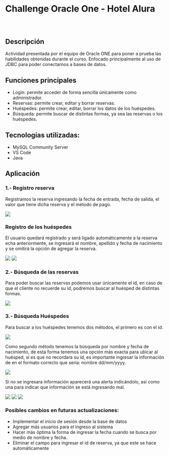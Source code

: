 <h1>Challenge Oracle One - Hotel Alura</h1>
<header><img src="src\main\java\imagenes\aH-150px.png" alt=""></header>
<h2>Descripción</h2>
 <p>Actividad presentada por el equipo de Oracle ONE para poner a prueba las habilidades obtenidas durante el curso. Enfocado principalmente al uso de JDBC para poder conectarnos a bases de datos.
</p>
 <h2>Funciones principales </h2>
<ul>
  <li>Login: permite acceder de forma sencilla únicamente como administrador.</li>
  <li>Reservas: permite crear, editar y borrar reservas.</li>
  <li>Huéspedes: permite crear, editar, borrar los datos de los huéspedes.</li>
  <li>Búsqueda: permite buscar de distintas formas, ya sea las reservas o los huéspedes.</li>
</ul>
<h2>Tecnologías utilizadas:</h2>
<ul>
  <li>MySQL Community Server</li>
  <li>VS Code</li>
  <li>Java</li>
</ul>
<h2>Aplicación</h2>
<h3>1.- Registro reserva</h3>
<p>Registramos la reserva ingresando la fecha de entrada, fecha de salida, el valor que tiene dicha reserva y el método de pago.</p>
<img src="src\main\java\imagenes\screens\primer.jpg">
<h3>Registro de los huéspedes</h3>

<p>El usuario quedará registrado y será ligado automáticamente a la reserva echa anteriormente, se ingresará el nombre, apellido y fecha de nacimiento y se omitirá la opción de agregar la reserva.</p>
<img src="src\main\java\imagenes\screens\segundo.jpg">
<img src="src\main\java\imagenes\screens\datosGuardados.png">
<h3>2.- Búsqueda de las reservas</h3>
<p>Para poder buscar las reservas podemos usar únicamente el id, en caso de que el cliente no recuerde su id, podremos buscar al huésped de distintas formas.</p>
<img src="src\main\java\imagenes\screens\busquedaR.png">
<h3>3.- Búsqueda Huéspedes</h3>
<p>Para buscar a los huéspedes tenemos dos métodos, el primero es con el id.</p>
<img src="src\main\java\imagenes\screens\busquedaH1.png">

<p>Como segundo método tenemos la búsqueda por nombre y fecha de nacimiento, de esta forma tenemos una opción más exacta para ubicar al huésped, si es que no recordara su id, es importante ingresar la información de en el formato correcto que sería: nombre dd/mm/yyyy.</p>
<img src="src\main\java\imagenes\screens\busquedaH2.png">
<p>Si no se ingresara información aparecerá una alerta indicándolo, así como una para indicar que información se está ingresando mal.</p>
<img src="src\main\java\imagenes\screens\busquedasinId.png">
<img src="src\main\java\imagenes\screens\busquedaSinFecha.png">
<img src="src\main\java\imagenes\screens\busquedaSinDia.png">
<h3>Posibles cambios en futuras actualizaciones:</h3>
<ul>
  <li>Implementar el inicio de sesión desde la base de datos</li>
  <li>Agregar más usuarios para el ingreso al sistema</li>
  <li>Hacer más óptima la forma de ingresar la fecha cuando se busca por medio de nombre y fecha.</li>
  <li>Eliminar el campo para ingresar el id de reserva, ya que este se hace automáticamente</li>
</ul>
